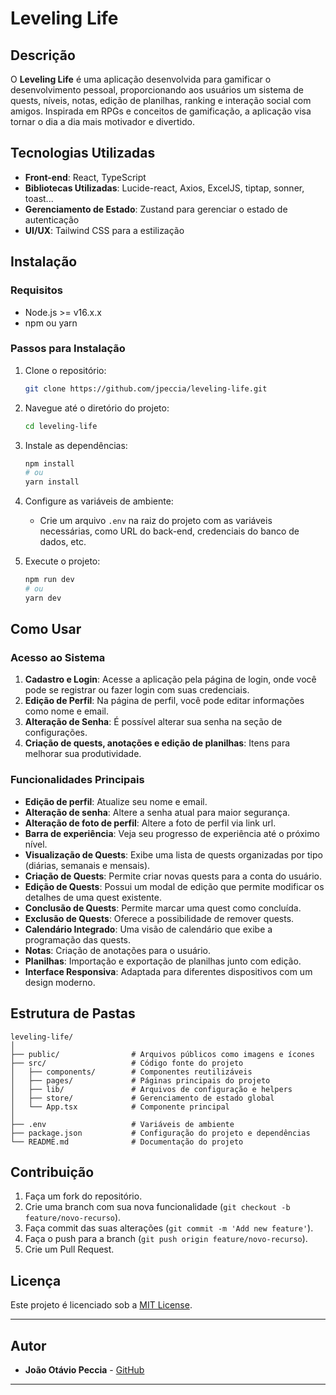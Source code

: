 # Leveling Life

## Descrição

O **Leveling Life** é uma aplicação desenvolvida para gamificar o desenvolvimento pessoal, proporcionando aos usuários um sistema de quests, níveis, notas, edição de planilhas, ranking e interação social com amigos. Inspirada em RPGs e conceitos de gamificação, a aplicação visa tornar o dia a dia mais motivador e divertido.

## Tecnologias Utilizadas

- **Front-end**: React, TypeScript
- **Bibliotecas Utilizadas**: Lucide-react, Axios, ExcelJS, tiptap, sonner, toast...
- **Gerenciamento de Estado**: Zustand para gerenciar o estado de autenticação
- **UI/UX**: Tailwind CSS para a estilização

## Instalação

### Requisitos

- Node.js >= v16.x.x
- npm ou yarn

### Passos para Instalação

1. Clone o repositório:
   ```bash
   git clone https://github.com/jpeccia/leveling-life.git
   ```

2. Navegue até o diretório do projeto:
   ```bash
   cd leveling-life
   ```

3. Instale as dependências:
   ```bash
   npm install
   # ou
   yarn install
   ```

4. Configure as variáveis de ambiente:
   - Crie um arquivo `.env` na raiz do projeto com as variáveis necessárias, como URL do back-end, credenciais do banco de dados, etc.

5. Execute o projeto:
   ```bash
   npm run dev
   # ou
   yarn dev
   ```

## Como Usar

### Acesso ao Sistema

1. **Cadastro e Login**: Acesse a aplicação pela página de login, onde você pode se registrar ou fazer login com suas credenciais.
2. **Edição de Perfil**: Na página de perfil, você pode editar informações como nome e email.
3. **Alteração de Senha**: É possível alterar sua senha na seção de configurações.
4. **Criação de quests, anotações e edição de planilhas**: Itens para melhorar sua produtividade.

### Funcionalidades Principais

- **Edição de perfil**: Atualize seu nome e email.
- **Alteração de senha**: Altere a senha atual para maior segurança.
- **Alteração de foto de perfil**: Altere a foto de perfil via link url.
- **Barra de experiência**: Veja seu progresso de experiência até o próximo nível.
- **Visualização de Quests**: Exibe uma lista de quests organizadas por tipo (diárias, semanais e mensais).
- **Criação de Quests**: Permite criar novas quests para a conta do usuário.
- **Edição de Quests**: Possui um modal de edição que permite modificar os detalhes de uma quest existente.
- **Conclusão de Quests**: Permite marcar uma quest como concluída.
- **Exclusão de Quests**: Oferece a possibilidade de remover quests.
- **Calendário Integrado**: Uma visão de calendário que exibe a programação das quests.
- **Notas**: Criação de anotações para o usuário.
- **Planilhas**: Importação e exportação de planilhas junto com edição.
- **Interface Responsiva**: Adaptada para diferentes dispositivos com um design moderno.

## Estrutura de Pastas

```
leveling-life/
│
├── public/                # Arquivos públicos como imagens e ícones
├── src/                   # Código fonte do projeto
│   ├── components/        # Componentes reutilizáveis
│   ├── pages/             # Páginas principais do projeto
│   ├── lib/               # Arquivos de configuração e helpers
│   ├── store/             # Gerenciamento de estado global
│   └── App.tsx            # Componente principal
│
├── .env                   # Variáveis de ambiente
├── package.json           # Configuração do projeto e dependências
└── README.md              # Documentação do projeto
```

## Contribuição

1. Faça um fork do repositório.
2. Crie uma branch com sua nova funcionalidade (`git checkout -b feature/novo-recurso`).
3. Faça commit das suas alterações (`git commit -m 'Add new feature'`).
4. Faça o push para a branch (`git push origin feature/novo-recurso`).
5. Crie um Pull Request.

## Licença

Este projeto é licenciado sob a [MIT License](LICENSE).

---

## Autor    

- **João Otávio Peccia** - [GitHub](https://github.com/jpeccia)

---